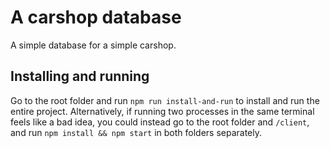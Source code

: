 # A carshop database
A simple database for a simple carshop.

## Installing and running
Go to the root folder and run `npm run install-and-run` to install and run the entire project. Alternatively, if running two processes in the same terminal feels like a bad idea, you could instead go to the root folder and `/client`, and run `npm install && npm start` in both folders separately.
